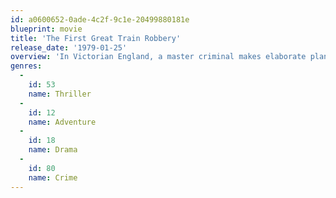 ```yaml
---
id: a0600652-0ade-4c2f-9c1e-20499880181e
blueprint: movie
title: 'The First Great Train Robbery'
release_date: '1979-01-25'
overview: 'In Victorian England, a master criminal makes elaborate plans to steal a shipment of gold from a moving train.'
genres:
  -
    id: 53
    name: Thriller
  -
    id: 12
    name: Adventure
  -
    id: 18
    name: Drama
  -
    id: 80
    name: Crime
---
```

